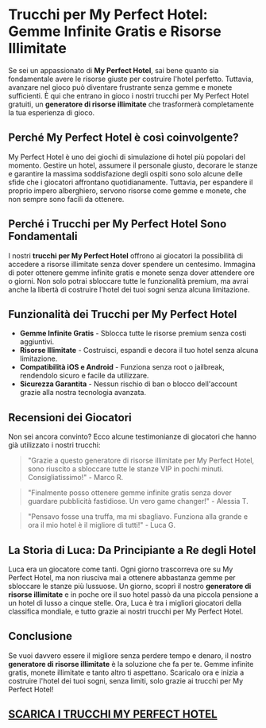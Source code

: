 <h1>Trucchi per My Perfect Hotel: Gemme Infinite Gratis e Risorse Illimitate</h1>

<p>Se sei un appassionato di <strong>My Perfect Hotel</strong>, sai bene quanto sia fondamentale avere le risorse giuste per costruire l'hotel perfetto. Tuttavia, avanzare nel gioco può diventare frustrante senza gemme e monete sufficienti. È qui che entrano in gioco i nostri trucchi per My Perfect Hotel gratuiti, un <strong>generatore di risorse illimitate</strong> che trasformerà completamente la tua esperienza di gioco.</p>

<h2>Perché My Perfect Hotel è così coinvolgente?</h2>
<p>My Perfect Hotel è uno dei giochi di simulazione di hotel più popolari del momento. Gestire un hotel, assumere il personale giusto, decorare le stanze e garantire la massima soddisfazione degli ospiti sono solo alcune delle sfide che i giocatori affrontano quotidianamente. Tuttavia, per espandere il proprio impero alberghiero, servono risorse come gemme e monete, che non sempre sono facili da ottenere.</p>

<h2>Perché i Trucchi per My Perfect Hotel Sono Fondamentali</h2>
<p>I nostri <strong>trucchi per My Perfect Hotel</strong> offrono ai giocatori la possibilità di accedere a risorse illimitate senza dover spendere un centesimo. Immagina di poter ottenere gemme infinite gratis e monete senza dover attendere ore o giorni. Non solo potrai sbloccare tutte le funzionalità premium, ma avrai anche la libertà di costruire l'hotel dei tuoi sogni senza alcuna limitazione.</p>

<h2>Funzionalità dei Trucchi per My Perfect Hotel</h2>
<ul>
  <li><strong>Gemme Infinite Gratis</strong> - Sblocca tutte le risorse premium senza costi aggiuntivi.</li>
  <li><strong>Risorse Illimitate</strong> - Costruisci, espandi e decora il tuo hotel senza alcuna limitazione.</li>
  <li><strong>Compatibilità iOS e Android</strong> - Funziona senza root o jailbreak, rendendolo sicuro e facile da utilizzare.</li>
  <li><strong>Sicurezza Garantita</strong> - Nessun rischio di ban o blocco dell'account grazie alla nostra tecnologia avanzata.</li>
</ul>

<h2>Recensioni dei Giocatori</h2>
<p>Non sei ancora convinto? Ecco alcune testimonianze di giocatori che hanno già utilizzato i nostri trucchi:</p>
<blockquote>"Grazie a questo generatore di risorse illimitate per My Perfect Hotel, sono riuscito a sbloccare tutte le stanze VIP in pochi minuti. Consigliatissimo!" - Marco R.</blockquote>
<blockquote>"Finalmente posso ottenere gemme infinite gratis senza dover guardare pubblicità fastidiose. Un vero game changer!" - Alessia T.</blockquote>
<blockquote>"Pensavo fosse una truffa, ma mi sbagliavo. Funziona alla grande e ora il mio hotel è il migliore di tutti!" - Luca G.</blockquote>

<h2>La Storia di Luca: Da Principiante a Re degli Hotel</h2>
<p>Luca era un giocatore come tanti. Ogni giorno trascorreva ore su My Perfect Hotel, ma non riusciva mai a ottenere abbastanza gemme per sbloccare le stanze più lussuose. Un giorno, scoprì il nostro <strong>generatore di risorse illimitate</strong> e in poche ore il suo hotel passò da una piccola pensione a un hotel di lusso a cinque stelle. Ora, Luca è tra i migliori giocatori della classifica mondiale, e tutto grazie ai nostri trucchi per My Perfect Hotel.</p>

<h2>Conclusione</h2>
<p>Se vuoi davvero essere il migliore senza perdere tempo e denaro, il nostro <strong>generatore di risorse illimitate</strong> è la soluzione che fa per te. Gemme infinite gratis, monete illimitate e tanto altro ti aspettano. Scaricalo ora e inizia a costruire l'hotel dei tuoi sogni, senza limiti, solo grazie ai trucchi per My Perfect Hotel!</p>

## [SCARICA I TRUCCHI MY PERFECT HOTEL](https://scaricasubitoveloceitagratis.click/scaricadownload.html)
